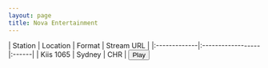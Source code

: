 ```yaml
---
layout: page
title: Nova Entertainment
---
```


<script src="https://cdn.jsdelivr.net/npm/hls.js@latest"></script> <!-- Include the HLS.js library -->

| Station | Location | Format | Stream URL |
|:-------------|:------------------|:------|
| Kiis 1065 | Sydney | CHR | <button id="playButton">Play</button><script>window.audioSrc = 'https://playerservices.streamtheworld.com/api/livestream-redirect/ARN_KIIS1065_SC'</script> |
| 2Day FM | Sydney | CHR | <button id="playButton">Play</button><script>window.audioSrc = 'https://wz2liw.scahw.com.au/live/2day_128.stream/playlist.m3u8'</script> |





<audio id="2classicrock" controls></audio>

<script>
  var audio = document.getElementById('2classicrock');
  var url = window.audioSrc
  var hls = new Hls();
  // Initialize more audio variables as needed
    playButton.addEventListener('click', function() {

  if (audio.canPlayType('application/vnd.apple.mpegurl') || (typeof window.Hls === 'undefined')) {
    audio.src = url;

  } else {

      hls.attachMedia(audio);

      //hls.stopLoad();
      //hls.attachMedia(audio);
      hls.loadSource(url); // Provide the path to your .m3u8 file
      audio.play();
    ;
  }})
</script>
